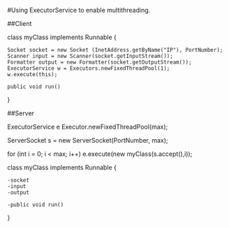 #Using ExecutorService to enable multithreading. 

##Client 

class myClass implements Runnable {

    Socket socket = new Socket (InetAddress.getByName("IP"), PortNumber); 
    Scanner input = new Scanner(socket.getInputStream());
    Formatter output = new Formatter(socket.getOutputStream()); 
    ExecutorService w = Executors.newFixedThreadPool(1); 
    w.execute(this); 
    
    public void run()
 }


##Server

ExecutorService e Executor.newFixedThreadPool(max); 

ServerSocket s = new ServerSocket(PortNumber, max); 

for (int i = 0; i < max; i++)  e.execute(new myClass(s.accept(),i)); 
    
class myClass implements Runnable {
    
    -socket
    -input
    -output
    
    -public void run()
}


